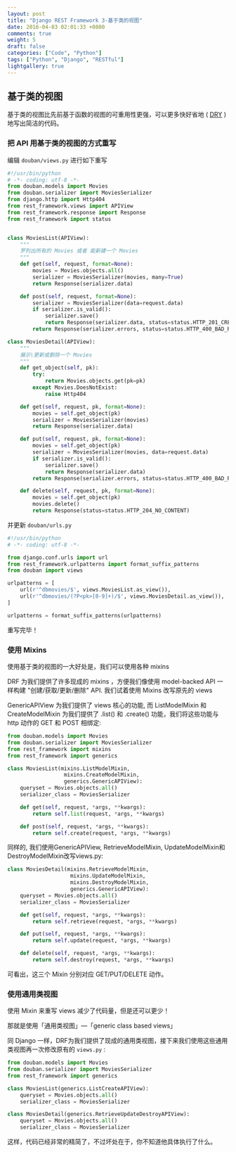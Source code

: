 ```yaml
---
layout: post
title: "Django REST Framework 3-基于类的视图"
date: 2016-04-03 02:01:33 +0800
comments: true
weight: 5
draft: false
categories: ["Code", "Python"]
tags: ["Python", "Django", "RESTful"]
lightgallery: true
---
```


## 基于类的视图

基于类的视图比先前基于函数的视图的可重用性更强，可以更多快好省地 ( [DRY](http://en.wikipedia.org/wiki/Don't_repeat_yourself) )地写出简洁的代码。

### 把 API 用基于类的视图的方式重写

编辑 ```douban/views.py``` 进行如下重写

```python
#!/usr/bin/python
# -*- coding: utf-8 -*-
from douban.models import Movies
from douban.serializer import MoviesSerializer
from django.http import Http404
from rest_framework.views import APIView
from rest_framework.response import Response
from rest_framework import status


class MoviesList(APIView):
    """
    罗列出所有的 Movies 或者 能新建一个 Movies
    """
    def get(self, request, format=None):
        movies = Movies.objects.all()
        serializer = MoviesSerializer(movies, many=True)
        return Response(serializer.data)

    def post(self, request, format=None):
        serializer = MoviesSerializer(data=request.data)
        if serializer.is_valid():
            serializer.save()
            return Response(serializer.data, status=status.HTTP_201_CREATED)
        return Response(serializer.errors, status=status.HTTP_400_BAD_REQUEST)

class MoviesDetail(APIView):
    """
    展示\更新或删除一个 Movies
    """
    def get_object(self, pk):
        try:
            return Movies.objects.get(pk=pk)
        except Movies.DoesNotExist:
            raise Http404

    def get(self, request, pk, format=None):
        movies = self.get_object(pk)
        serializer = MoviesSerializer(movies)
        return Response(serializer.data)

    def put(self, request, pk, format=None):
        movies = self.get_object(pk)
        serializer = MoviesSerializer(movies, data=request.data)
        if serializer.is_valid():
            serializer.save()
            return Response(serializer.data)
        return Response(serializer.errors, status=status.HTTP_400_BAD_REQUEST)

    def delete(self, request, pk, format=None):
        movies = self.get_object(pk)
        movies.delete()
        return Response(status=status.HTTP_204_NO_CONTENT)
```

并更新 ```douban/urls.py```

```python
#!/usr/bin/python
# -*- coding: utf-8 -*-

from django.conf.urls import url
from rest_framework.urlpatterns import format_suffix_patterns
from douban import views

urlpatterns = [
    url(r'^dbmovies/$', views.MoviesList.as_view()),
    url(r'^dbmovies/(?P<pk>[0-9]+)/$', views.MoviesDetail.as_view()),
]

urlpatterns = format_suffix_patterns(urlpatterns)
```

重写完毕！

### 使用 Mixins

使用基于类的视图的一大好处是，我们可以使用各种 mixins

DRF 为我们提供了许多现成的 mixins ，方便我们像使用 model-backed API 一样构建 "创建/获取/更新/删除" API. 我们试着使用 Mixins 改写原先的 views

GenericAPIView 为我们提供了 views 核心的功能, 而 ListModelMixin 和 CreateModelMixin 为我们提供了 .list() 和 .create() 功能，我们将这些功能与 http 动作的 GET 和 POST 相绑定:

```python
from douban.models import Movies
from douban.serializer import MoviesSerializer
from rest_framework import mixins
from rest_framework import generics

class MoviesList(mixins.ListModelMixin,
                  mixins.CreateModelMixin,
                  generics.GenericAPIView):
    queryset = Movies.objects.all()
    serializer_class = MoviesSerializer

    def get(self, request, *args, **kwargs):
        return self.list(request, *args, **kwargs)

    def post(self, request, *args, **kwargs):
        return self.create(request, *args, **kwargs)
```

同样的, 我们使用GenericAPIView, RetrieveModelMixin, UpdateModelMixin和DestroyModelMixin改写views.py:

```python
class MoviesDetail(mixins.RetrieveModelMixin,
                    mixins.UpdateModelMixin,
                    mixins.DestroyModelMixin,
                    generics.GenericAPIView):
    queryset = Movies.objects.all()
    serializer_class = MoviesSerializer

    def get(self, request, *args, **kwargs):
        return self.retrieve(request, *args, **kwargs)

    def put(self, request, *args, **kwargs):
        return self.update(request, *args, **kwargs)

    def delete(self, request, *args, **kwargs):
        return self.destroy(request, *args, **kwargs)
```

可看出，这三个 Mixin 分别对应 GET/PUT/DELETE 动作。

### 使用通用类视图

使用 Mixin 来重写 views 减少了代码量，但是还可以更少！

那就是使用「通用类视图」—「generic class based views」

同 Django 一样，DRF为我们提供了现成的通用类视图，接下来我们使用这些通用类视图再一次修改原有的 ```views.py``` :

```python
from douban.models import Movies
from douban.serializer import MoviesSerializer
from rest_framework import generics

class MoviesList(generics.ListCreateAPIView):
    queryset = Movies.objects.all()
    serializer_class = MoviesSerializer

class MoviesDetail(generics.RetrieveUpdateDestroyAPIView):
    queryset = Movies.objects.all()
    serializer_class = MoviesSerializer
```

这样，代码已经非常的精简了，不过坏处在于，你不知道他具体执行了什么。
